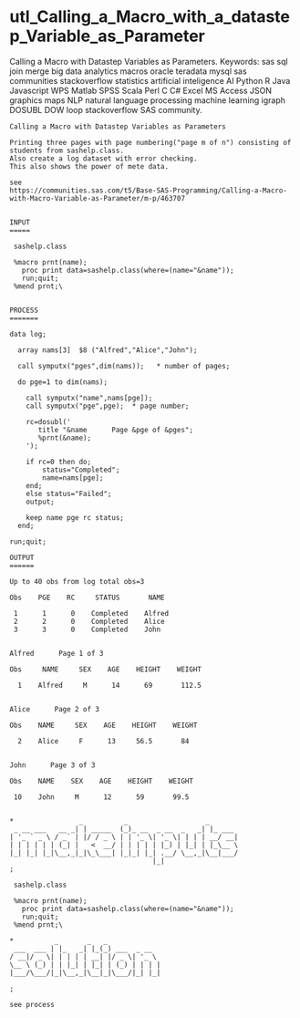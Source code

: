 # utl_Calling_a_Macro_with_a_datastep_Variable_as_Parameter
Calling a Macro with Datastep Variables as Parameters.  Keywords: sas sql join merge big data analytics macros oracle teradata mysql sas communities stackoverflow statistics artificial inteligence AI Python R Java Javascript WPS Matlab SPSS Scala Perl C C# Excel MS Access JSON graphics maps NLP natural language processing machine learning igraph DOSUBL DOW loop stackoverflow SAS community.


    Calling a Macro with Datastep Variables as Parameters

    Printing three pages with page numbering("page m of n") consisting of students from sashelp.class.
    Also create a log dataset with error checking.
    This also shows the power of mete data.

    see
    https://communities.sas.com/t5/Base-SAS-Programming/Calling-a-Macro-with-Macro-Variable-as-Parameter/m-p/463707


    INPUT
    =====

     sashelp.class

     %macro prnt(name);
       proc print data=sashelp.class(where=(name="&name"));
       run;quit;
     %mend prnt;\


    PROCESS
    =======

    data log;

      array nams[3]  $8 ("Alfred","Alice","John");

      call symputx("pges",dim(nams));   * number of pages;

      do pge=1 to dim(nams);

        call symputx("name",nams[pge]);
        call symputx("pge",pge);  * page number;

        rc=dosubl('
           title "&name      Page &pge of &pges";
           %prnt(&name);
        ');

        if rc=0 then do;
            status="Completed";
            name=nams[pge];
        end;
        else status="Failed";
        output;

        keep name pge rc status;
      end;

    run;quit;

    OUTPUT
    ======

    Up to 40 obs from log total obs=3

    Obs    PGE    RC     STATUS       NAME

     1      1      0    Completed    Alfred
     2      2      0    Completed    Alice
     3      3      0    Completed    John


    Alfred      Page 1 of 3

    Obs     NAME     SEX    AGE    HEIGHT    WEIGHT

      1    Alfred     M      14      69       112.5


    Alice      Page 2 of 3

    Obs    NAME     SEX    AGE    HEIGHT    WEIGHT

      2    Alice     F      13     56.5       84


    John      Page 3 of 3

    Obs    NAME    SEX    AGE    HEIGHT    WEIGHT

     10    John     M      12      59       99.5


    *                _          _                   _
     _ __ ___   __ _| | _____  (_)_ __  _ __  _   _| |_ ___
    | '_ ` _ \ / _` | |/ / _ \ | | '_ \| '_ \| | | | __/ __|
    | | | | | | (_| |   <  __/ | | | | | |_) | |_| | |_\__ \
    |_| |_| |_|\__,_|_|\_\___| |_|_| |_| .__/ \__,_|\__|___/
                                       |_|
    ;

     sashelp.class

     %macro prnt(name);
       proc print data=sashelp.class(where=(name="&name"));
       run;quit;
     %mend prnt;\

    *          _       _   _
     ___  ___ | |_   _| |_(_) ___  _ __
    / __|/ _ \| | | | | __| |/ _ \| '_ \
    \__ \ (_) | | |_| | |_| | (_) | | | |
    |___/\___/|_|\__,_|\__|_|\___/|_| |_|

    ;

    see process

